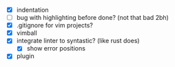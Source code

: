 - [x] indentation
- [ ] bug with highlighting before done? (not that bad 2bh)
- [x] .gitignore for vim projects?
- [x] vimball
- [x] integrate linter to syntastic? (like rust does)
  - [x] show error positions
- [x] plugin
